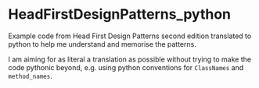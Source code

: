 # HeadFirstDesignPatterns_python
Example code from Head First Design Patterns second edition translated to python to help me understand and memorise the patterns.  

I am aiming for as literal a translation as possible without trying to make the code pythonic beyond, e.g. using python conventions for `ClassNames` and `method_names`.

